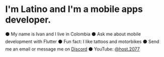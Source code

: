 # I'm Latino and I'm a mobile apps developer.

:black_circle: My name is Ivan and I live in Colombia
:black_circle: Ask me about mobile development with Flutter
:black_circle: Fun fact: I like tattoos and motorbikes
:black_circle: Send me an email or message me on [Discord](https://discord.gg/M4wTh36A3N) 
:black_circle: YouTube: [@host.2077](https://www.youtube.com/@host.2077)

